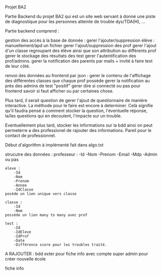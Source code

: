 Projet BA2

Partie Backend du projet BA2 qui est un site web servant à donné une piste de diagnostique pour les personnes atteinte de trouble dys/TDA(H), ...

Partie backend comprend :

gestion des accès à la base de donnée :
    gerer l'ajouter/suppression élève : manuellement/àpd un fichier
    gerer l'ajout/suppression des prof
    gerer l'ajout d'un classe regroupant des élève ainsi que son attribution au différents prof
    gerer le stockage des résultats des test
    gerer l'autentification des prof/admins.
    gerer la notification des parents par mails + invité à faire test de leur côté.

renvoi des données au frontend par json :
    gerer le contenu de l'affichage des différentes classes que chaque prof possède
    gerer la notification au près des admins de test "positif"
    gerer dire si connecté ou pas pour frontend savoir si faut afficher ou par certaines chose.

    

Plus tard, il serait question de gerer l'ajout de questionnaire de manière interactive.
La méthode pour le faire est encore à determiner. Celà signifie qu'il faudra pensé à comment stocker la question, l'éventuelle réponse, la/les questions qui en decoulent, l'impacte sur un trouble.

Eventuellement plus tard, stocker les informations sur la bdd ainsi on peut permeterre a des professionel de rajouter des informations. Pareil pour le contact de professionnel.

Début d'algorithm à implémenté fait dans algo.txt

strucutre des données :
    professeur :
        -Id
        -Nom
        -Prenom
        -Email
        -Mdp
        -Admin ou pas
    
    eleve :
        -Id
        -Nom
        -Prenom
        -Annee
        -IdClasse
    posède un lien unique vers classe

    classe :
        -Id
        -Nom
    possède un lien many to many avec prof

    test :
        -Id
        -IdEleve
        -IdProf
        -Date
        -Différence score pour les troubles traité.




A RAJOUTER :
bdd exter pour fiche info
avec compte super admin pour créer nouvelle école

fiche info
